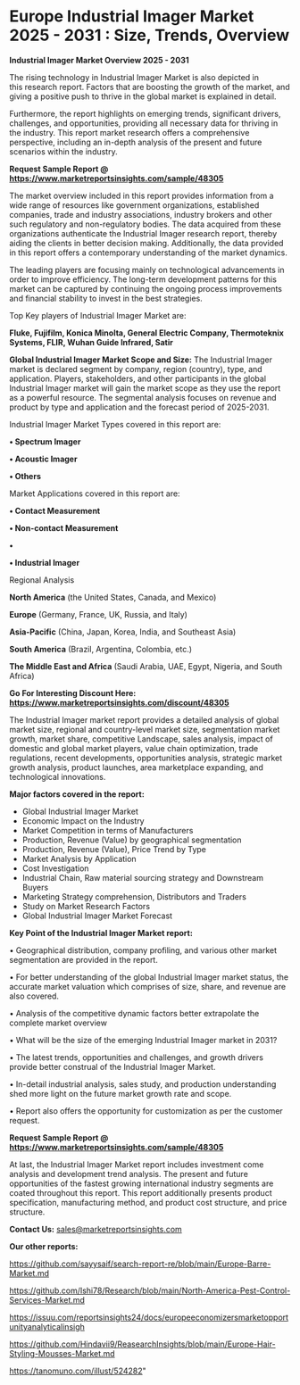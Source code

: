 # Europe Industrial Imager Market 2025 - 2031 : Size, Trends, Overview

<Strong> Industrial Imager Market Overview 2025 - 2031</strong>

The rising technology in Industrial Imager Market is also depicted in this research report. Factors that are boosting the growth of the market, and giving a positive push to thrive in the global market is explained in detail.

Furthermore, the report highlights on emerging trends, significant drivers, challenges, and opportunities, providing all necessary data for thriving in the industry. This report market research offers a comprehensive perspective, including an in-depth analysis of the present and future scenarios within the industry.

<strong>Request Sample Report @ <a href=https://www.marketreportsinsights.com/sample/48305>https://www.marketreportsinsights.com/sample/48305</a></strong>

The market overview included in this report provides information from a wide range of resources like government organizations, established companies, trade and industry associations, industry brokers and other such regulatory and non-regulatory bodies. The data acquired from these organizations authenticate the Industrial Imager research report, thereby aiding the clients in better decision making. Additionally, the data provided in this report offers a contemporary understanding of the market dynamics.

The leading players are focusing mainly on technological advancements in order to improve efficiency. The long-term development patterns for this market can be captured by continuing the ongoing process improvements and financial stability to invest in the best strategies.

Top Key players of Industrial Imager Market are:

<strong>Fluke, Fujifilm, Konica Minolta, General Electric Company, Thermoteknix Systems, FLIR, Wuhan Guide Infrared, Satir</strong>

<strong><b>Global Industrial Imager Market Scope and Size:</b></strong>
The Industrial Imager market is declared segment by company, region (country), type, and application. Players, stakeholders, and other participants in the global Industrial Imager market will gain the market scope as they use the report as a powerful resource. The segmental analysis focuses on revenue and product by type and application and the forecast period of 2025-2031.

Industrial Imager Market Types covered in this report are:

<strong>•  Spectrum Imager

•  Acoustic Imager

•  Others</strong>

Market Applications covered in this report are:

<strong>•  Contact Measurement

•  Non-contact Measurement

•  

•  Industrial Imager</strong> 

Regional Analysis

<strong>North America</strong> (the United States, Canada, and Mexico)

<strong>Europe</strong> (Germany, France, UK, Russia, and Italy)

<strong>Asia-Pacific</strong> (China, Japan, Korea, India, and Southeast Asia)

<strong>South America</strong> (Brazil, Argentina, Colombia, etc.)

<strong>The Middle East and Africa</strong> (Saudi Arabia, UAE, Egypt, Nigeria, and South Africa)

<strong>Go For Interesting Discount Here: <a href=https://www.marketreportsinsights.com/discount/48305>https://www.marketreportsinsights.com/discount/48305</a></strong>

The Industrial Imager market report provides a detailed analysis of global market size, regional and country-level market size, segmentation market growth, market share, competitive Landscape, sales analysis, impact of domestic and global market players, value chain optimization, trade regulations, recent developments, opportunities analysis, strategic market growth analysis, product launches, area marketplace expanding, and technological innovations.

<strong><b>Major factors covered in the report:</b></strong>
<ul>
  <li>Global Industrial Imager Market </li>
  <li>Economic Impact on the Industry</li>
  <li>Market Competition in terms of Manufacturers</li>
  <li>Production, Revenue (Value) by geographical segmentation</li>
  <li>Production, Revenue (Value), Price Trend by Type</li>
  <li>Market Analysis by Application</li>
  <li>Cost Investigation</li>
  <li>Industrial Chain, Raw material sourcing strategy and Downstream Buyers</li>
  <li>Marketing Strategy comprehension, Distributors and Traders</li>
  <li>Study on Market Research Factors</li>
  <li>Global Industrial Imager Market Forecast</li>
</ul>

<strong><b>Key Point of the Industrial Imager Market report:</b></strong>

• Geographical distribution, company profiling, and various other market segmentation are provided in the report.

• For better understanding of the global Industrial Imager market status, the accurate market valuation which comprises of size, share, and revenue are also covered.

• Analysis of the competitive dynamic factors better extrapolate the complete market overview

• What will be the size of the emerging Industrial Imager market in 2031?

• The latest trends, opportunities and challenges, and growth drivers provide better construal of the Industrial Imager Market.

• In-detail industrial analysis, sales study, and production understanding shed more light on the future market growth rate and scope.

• Report also offers the opportunity for customization as per the customer request.

<strong>Request Sample Report @ <a href=https://www.marketreportsinsights.com/sample/48305>https://www.marketreportsinsights.com/sample/48305</a></strong>

At last, the Industrial Imager Market report includes investment come analysis and development trend analysis. The present and future opportunities of the fastest growing international industry segments are coated throughout this report. This report additionally presents product specification, manufacturing method, and product cost structure, and price structure.

<strong>Contact Us:</strong>
sales@marketreportsinsights.com

<strong>Our other reports:</strong>

<a href=https://github.com/sayysaif/search-report-re/blob/main/Europe-Barre-Market.md>https://github.com/sayysaif/search-report-re/blob/main/Europe-Barre-Market.md</a>

<a href=https://github.com/Ishi78/Research/blob/main/North-America-Pest-Control-Services-Market.md>https://github.com/Ishi78/Research/blob/main/North-America-Pest-Control-Services-Market.md</a>

<a href=https://issuu.com/reportsinsights24/docs/europeeconomizersmarketopportunityanalyticalinsigh>https://issuu.com/reportsinsights24/docs/europeeconomizersmarketopportunityanalyticalinsigh</a>

<a href=https://github.com/Hindavii9/ReasearchInsights/blob/main/Europe-Hair-Styling-Mousses-Market.md>https://github.com/Hindavii9/ReasearchInsights/blob/main/Europe-Hair-Styling-Mousses-Market.md</a>

<a href=https://tanomuno.com/illust/524282>https://tanomuno.com/illust/524282</a>"

